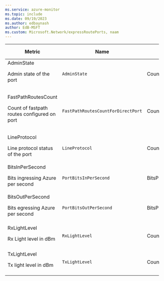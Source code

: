 ```yaml
---
ms.service: azure-monitor
ms.topic: include
ms.date: 09/19/2023
ms.author: edbaynash
author: EdB-MSFT
ms.custom: Microsoft.Network/expressRoutePorts, naam
---
```

  
  
|Metric|Name|Unit|Aggregation|Dimensions|Time Grains|DS Export|
|---|---|---|---|---|---|---|
|AdminState<p><p>Admin state of the port |`AdminState` |Count |Average, Minimum, Maximum, Count |Link|PT1M |Yes|
|FastPathRoutesCount<p><p>Count of fastpath routes configured on port |`FastPathRoutesCountForDirectPort` |Count |Maximum |No Dimensions|PT5M, PT15M, PT30M, PT1H, PT6H, PT12H, P1D |Yes|
|LineProtocol<p><p>Line protocol status of the port |`LineProtocol` |Count |Average, Minimum, Maximum, Count |Link|PT1M |Yes|
|BitsInPerSecond<p><p>Bits ingressing Azure per second |`PortBitsInPerSecond` |BitsPerSecond |Average, Minimum, Maximum, Count |Link|PT1M |No|
|BitsOutPerSecond<p><p>Bits egressing Azure per second |`PortBitsOutPerSecond` |BitsPerSecond |Average, Minimum, Maximum, Count |Link|PT1M |No|
|RxLightLevel<p><p>Rx Light level in dBm |`RxLightLevel` |Count |Average, Minimum, Maximum, Count |Link, Lane|PT1M |Yes|
|TxLightLevel<p><p>Tx light level in dBm |`TxLightLevel` |Count |Average, Minimum, Maximum, Count |Link, Lane|PT1M |Yes|